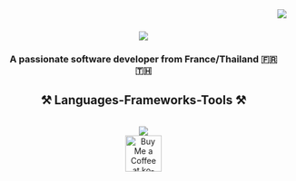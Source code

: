 <img align="right" src="https://visitor-badge.laobi.icu/badge?page_id=HugoChambert.HugoChambert" />

<h1 align="center">
    <img src="https://readme-typing-svg.herokuapp.com/?font=Inter&color=red&size=35&center=true&vCenter=true&width=500&height=70&duration=4000&lines=Hello+🤠;+I'm+Hugo+Chambert!;" />
</h1>

<h3 align="center">A passionate software developer from France/Thailand 🇫🇷 🇹🇭</h3>

<h2 align="center">⚒️ Languages-Frameworks-Tools ⚒️</h2>
<br/>
<div align="center">
    <img src="https://skillicons.dev/icons?i=html,css,vscode,github,figma,git,javascript,photoshop,illustrator" />
</div>


<div align="center">
<a href='https://ko-fi.com/V7V4RAK9C' target='_blank'><img height='64' style='border:0px;height:64px;' src='https://storage.ko-fi.com/cdn/kofi1.png?v=3' border='0' alt='Buy Me a Coffee at ko-fi.com' /></a>
</div>
